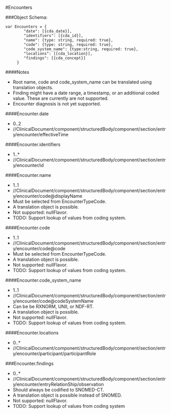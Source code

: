 #Encounters

###Object Schema:
```
var Encounters = {
        "date": [{cda_date}],
        "identifiers": [{cda_id}],
        "name": {type: string, required: true},
        "code": {type: string, required: true},
        "code_system_name": {type:string, required: true},
        "locations": [[cda_location}],
        "findings": [{cda_concept}]
     }
```


####Notes
- Root name, code and code_system_name can be translated using translation objects.
- Finding might have a date range, a timestamp, or an additional coded value.  These are currently are not supported.
- Encounter diagnosis is not yet supported.

####Encounter.date
- 0..2
- //ClinicalDocument/component/structuredBody/component/section/entry/encounter/effectiveTime

####Encounter.identifiers
- 1..*
- //ClinicalDocument/component/structuredBody/component/section/entry/encounter/id

####Encounter.name
- 1..1
- //ClinicalDocument/component/structuredBody/component/section/entry/encounter/code@displayName
- Must be selected from EncounterTypeCode.
- A translation object is possible.
- Not supported: nullFlavor.
- TODO:  Support lookup of values from coding system.

####Encounter.code
- 1..1
- //ClinicalDocument/component/structuredBody/component/section/entry/encounter/code@code
- Must be selected from EncounterTypeCode.
- A translation object is possible.
- Not supported: nullFlavor.
- TODO:  Support lookup of values from coding system.

####Encounter.code_system_name
- 1..1
- //ClinicalDocument/component/structuredBody/component/section/entry/encounter/code@codeSystemName
- Can be be RXNORM, UNII, or NDF-RT.
- A translation object is possible.
- Not supported: nullFlavor.
- TODO:  Support lookup of values from coding system.

####Encounter.locations
- 0..*
- //ClinicalDocument/component/structuredBody/component/section/entry/encounter/participant/participantRole

###Encounter.findings
- 0..*
- //ClinicalDocument/component/structuredBody/component/section/entry/encounter/entryRelationShip/observation
- Should always be codified to SNOMED-CT.
- A translation object is possible instead of SNOMED.
- Not supported: nullFlavor.
- TODO:  Support lookup of values from coding system

